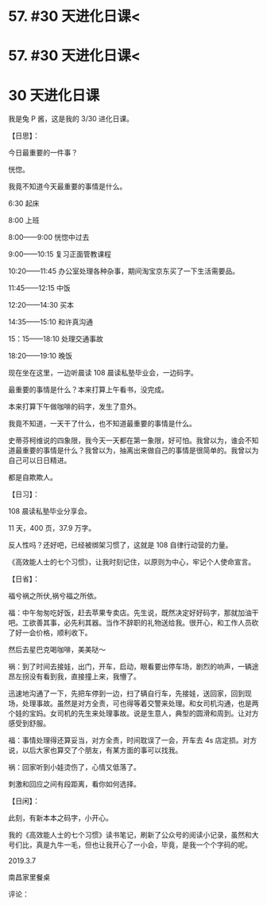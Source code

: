 # 57\. #30 天进化日课<

# 57\. #30 天进化日课<

# 30 天进化日课

我是兔 P 酱，这是我的 3/30 进化日课。

【日思】：

今日最重要的一件事？

恍惚。

我竟不知道今天最重要的事情是什么。

6:30 起床

8:00 上班

8:00——9:00 恍惚中过去

9:00——10:15 复习正面管教课程

10:20——11:45 办公室处理各种杂事，期间淘宝京东买了一下生活需要品。

11:45——12:15 中饭

12:20——14:30 买本

14:35——15:10 和许真沟通

15：15——18:10 处理交通事故

18:20——19:10 晚饭

现在坐在这里，一边听晨读 108 晨读私塾毕业会，一边码字。

最重要的事情是什么？本来打算上午看书，没完成。

本来打算下午做咖啡的码字，发生了意外。

我竟不知道，一天干了什么，也不知道最重要的事情是什么。

史蒂芬柯维说的四象限，我今天一天都在第一象限，好可怕。我曾以为，谁会不知道最重要的事情是什么？我曾以为，抽离出来做自己的事情是很简单的。我曾以为自己可以日日精进。

都是自欺欺人。

【日习】：

108 晨读私塾毕业分享会。

11 天，400 页，37.9 万字。

反人性吗？还好吧，已经被绑架习惯了，这就是 108 自律行动营的力量。

《高效能人士的七个习惯》，让我时刻记住，以原则为中心，牢记个人使命宣言。

【日省】：

福兮祸之所伏,祸兮福之所依。

福：中午匆匆吃好饭，赶去苹果专卖店。先生说，既然决定好好码字，那就加油干吧。工欲善其事，必先利其器。当作不辞职的礼物送给我。很开心，和工作人员砍了好一会价格，顺利收下。

然后去星巴克喝咖啡，美美哒～

祸：到了时间去接娃，出门，开车，启动，眼看要出停车场，剧烈的响声，一辆途昂左拐没有看到我，直接撞上来，我懵了。

迅速地沟通了一下，先把车停到一边，扫了辆自行车，先接娃，送回家，回到现场，处理事故。虽然是对方全责，可也得等着交警来处理。和女司机沟通，也是两个娃的宝妈。女司机的先生来处理事故。说是生意人，典型的圆滑和周到。让对方感受到舒服。

福：事情处理得还算妥当，对方全责，时间耽误了一会，开车去 4s 店定损。对方说，以后大家也算交了个朋友，有某方面的事可以找我。

祸：回家听到小娃烫伤了，心情又低落了。

刺激和回应之间有段距离，看你如何选择。

【日闲】：

此刻，有新本本之码字，小开心。

我的《高效能人士的七个习惯》读书笔记，刷新了公众号的阅读小记录，虽然和大号们比，真是九牛一毛，但也让我开心了一小会，毕竟，是我一个个字码的呢。

2019.3.7

南昌家里餐桌

评论：